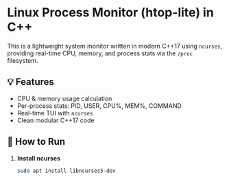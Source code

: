 # Linux Process Monitor (htop-lite) in C++

This is a lightweight system monitor written in modern C++17 using `ncurses`, providing real-time CPU, memory, and process stats via the `/proc` filesystem.

## 💡 Features

- CPU & memory usage calculation
- Per-process stats: PID, USER, CPU%, MEM%, COMMAND
- Real-time TUI with `ncurses`
- Clean modular C++17 code

## 🧪 How to Run

1. **Install ncurses**
   ```bash
   sudo apt install libncurses5-dev
